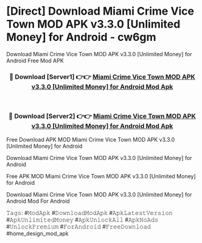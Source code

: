 # [Direct] Download Miami Crime Vice Town MOD APK v3.3.0 [Unlimited Money] for Android - cw6gm
Download Miami Crime Vice Town MOD APK v3.3.0 [Unlimited Money] for Android Free Mod APK

<div align="center">
<h3>🔴 Download [Server1] 👉👉 <a href="https://apk-comot.site?title=Miami_Crime_Vice_Town_MOD_APK_v3.3.0_[Unlimited_Money]_for_Android">Miami Crime Vice Town MOD APK v3.3.0 [Unlimited Money] for Android Mod Apk</a></h3><br>

<h3>🔴 Download [Server2] 👉👉 <a href="https://apk-comot.site?title=Miami_Crime_Vice_Town_MOD_APK_v3.3.0_[Unlimited_Money]_for_Android">Miami Crime Vice Town MOD APK v3.3.0 [Unlimited Money] for Android Mod Apk</a></h3>
</div>


Free Download APK MOD Miami Crime Vice Town MOD APK v3.3.0 [Unlimited Money] for Android

Download Miami Crime Vice Town MOD APK v3.3.0 [Unlimited Money] for Android 

Free APK MOD Miami Crime Vice Town MOD APK v3.3.0 [Unlimited Money] for Android 

Download Miami Crime Vice Town MOD APK v3.3.0 [Unlimited Money] for Android Mod For Android

𝚃𝚊𝚐𝚜: #𝙼𝚘𝚍𝙰𝚙𝚔 #𝙳𝚘𝚠𝚗𝚕𝚘𝚊𝚍𝙼𝚘𝚍𝙰𝚙𝚔 #𝙰𝚙𝚔𝙻𝚊𝚝𝚎𝚜𝚝𝚅𝚎𝚛𝚜𝚒𝚘𝚗 #𝙰𝚙𝚔𝚄𝚗𝚕𝚒𝚖𝚒𝚝𝚎𝚍𝙼𝚘𝚗𝚎𝚢 #𝙰𝚙𝚔𝚄𝚗𝚕𝚘𝚌𝚔𝙰𝚕𝚕 #𝙰𝚙𝚔𝙽𝚘𝙰𝚍𝚜 #𝚄𝚗𝚕𝚘𝚌𝚔𝙿𝚛𝚎𝚖𝚒𝚞𝚖 #𝙵𝚘𝚛𝙰𝚗𝚍𝚛𝚘𝚒𝚍 #𝙵𝚛𝚎𝚎𝙳𝚘𝚠𝚗𝚕𝚘𝚊𝚍 #home_design_mod_apk